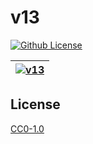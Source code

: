 # v13

[![Github License](https://img.shields.io/github/license/setetres/v13.svg?v=11)](https://github.com/setetres/v13/blob/main/LICENSE)

| [![v13](https://setetres.s3.amazonaws.com/setetres.st/img/share-v13.png?v=2&raw=true)](http://setetres.st) |
| ---------------------------------------------------------------------------------------------------------- |

## License

[CC0-1.0]

[http://setetres.st]: http://setetres.st
[cc0-1.0]: http://creativecommons.org/licenses/cc0/1.0
